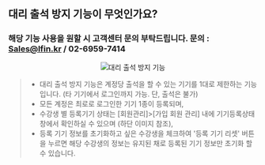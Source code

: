 ## 대리 출석 방지 기능이 무엇인가요?


### 해당 기능 사용을 원할 시 고객센터 문의 부탁드립니다. 문의 : Sales@lfin.kr / 02-6959-7414

<p align = "center">
<img alt="대리 출석 방지 기능" src="https://github.com/user-attachments/assets/137f7c67-3748-4d32-a077-80080a69e6dc">
<p/>

> * 대리 출석 방지 기능은 계정당 출석을 할 수 있는 기기를 1대로 제한하는 기능입니다. (타 기기에서 로그인까지 가능. 단, 출석은 불가)
> * 모든 계정은 최로로 로그인한 기기 1종이 등록되며,
> * 수강생 별 등록기기 상태는  [회원관리]>[가입 회원 관리] 내에 기기등록상태창에서 확인하실 수 있으며 (하단 이미지 참조),
> * 등록 기기 정보를 초기화하고 싶은 수강생을 체크하여 '등록 기기 리셋' 버튼을 누르면 해당 수강생의 정보는 유지된 채로 등록된 기기 정보만 초기화 할 수 있습니다.
